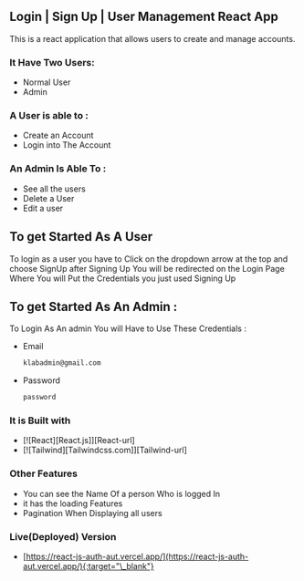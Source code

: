 ## Login | Sign Up | User Management React App

This is a react application that allows users to create and manage accounts.

### It Have Two Users:

- Normal User
- Admin

### A User is able to :

- Create an Account
- Login into The Account

### An Admin Is Able To :

- See all the users
- Delete a User
- Edit a user

## To get Started As A User

To login as a user you have to Click on the dropdown arrow at the top and choose SignUp
after Signing Up You will be redirected on the Login Page Where You will Put the Credentials you just used Signing Up

## To get Started As An Admin :

To Login As An admin You will Have to Use These Credentials :

- Email

  ```sh
  klabadmin@gmail.com
  ```

- Password
  ```sh
  password
  ```

### It is Built with

- [![React][React.js]][React-url]
- [![Tailwind][Tailwindcss.com]][Tailwind-url]

### Other Features

- You can see the Name Of a person Who is logged In
- it has the loading Features
- Pagination When Displaying all users

### Live(Deployed) Version

- [https://react-js-auth-aut.vercel.app/](https://react-js-auth-aut.vercel.app/){:target="\_blank"}

